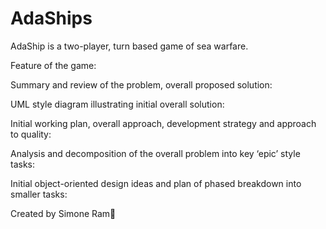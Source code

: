 # AdaShips
AdaShip is a two-player, turn based game of sea warfare.


Feature of the game:


Summary and review of the problem, overall proposed solution:


UML style diagram illustrating initial overall solution:



Initial working plan, overall approach, development strategy and approach to quality:

Analysis and decomposition of the overall problem into key ‘epic’ style tasks:

Initial object-oriented design ideas and plan of phased breakdown into smaller tasks:


Created by Simone Ram🐏
